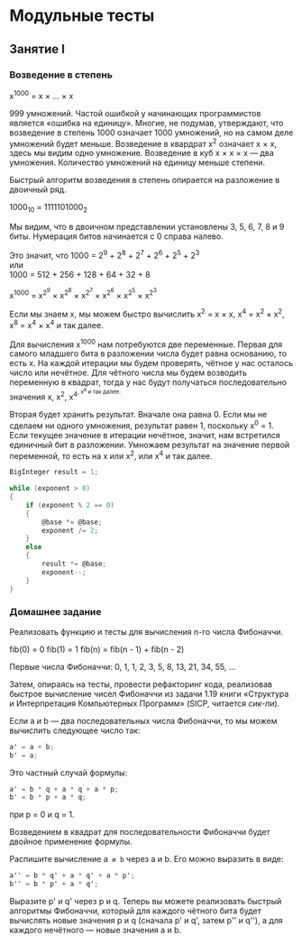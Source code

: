 # Модульные тесты

## Занятие I

### Возведение в степень

x<sup>1000</sup> = x &times; ... &times; x

999 умножений. Частой ошибкой у начинающих программистов является &laquo;ошибка на единицу&raquo;.
Многие, не подумав, утверждают, что возведение в степень 1000 означает 1000 умножений, но на самом деле
умножений будет меньше. Возведение в квардрат x<sup>2</sup> означает x &times; x, здесь мы видим одно
умножение. Возведение в куб x &times; x &times; x&nbsp;&mdash; два умножения. Количество умножений
на единицу меньше степени.

Быстрый алгоритм возведения в степень опирается на разложение в двоичный ряд.

1000<sub>10</sub> = 1111101000<sub>2</sub>

Мы видим, что в двоичном представлении установлены 3, 5, 6, 7, 8 и 9 биты. Нумерация битов начинается с 0 справа налево.

Это значит, что 1000 = 2<sup>9</sup> + 2<sup>8</sup> + 2<sup>7</sup> + 2<sup>6</sup> + 2<sup>5</sup> + 2<sup>3</sup><br />
или<br />
1000 = 512 + 256 + 128 + 64 + 32 + 8

x<sup>1000</sup> = x<sup>2<sup>9</sup></sup> &times; x<sup>2<sup>8</sup></sup> &times; x<sup>2<sup>7</sup></sup> &times; x<sup>2<sup>6</sup></sup> &times; x<sup>2<sup>5</sup></sup> &times; x<sup>2<sup>3</sup></sup>

Если мы знаем x, мы можем быстро вычислить x<sup>2</sup> = x &times; x,
x<sup>4</sup> = x<sup>2</sup> &times; x<sup>2</sup>, x<sup>8</sup> = x<sup>4</sup> &times; x<sup>4</sup> и так далее.

Для вычисления x<sup>1000</sup> нам потребуются две переменные. Первая для самого младшего бита в разложении числа
будет равна основанию, то есть x. На каждой итерации мы будем проверять, чётное у нас осталось число или
нечётное. Для чётного числа мы будем возводить переменную в квадрат, тогда у нас будут получаться последовательно
значения x, x<sup>2</sup>, x<sup>4<sup>, x<sup>8</sup> и так далее.

Вторая будет хранить результат. Вначале она равна 0. Если мы не сделаем ни одного умножения, результат равен 1,
поскольку x<sup>0</sup> = 1. Если текущее значение в итерации нечётное, значит, нам встретился единичный бит в разложении.
Умножаем результат на значение первой переменной, то есть на x или x<sup>2</sup>, или x<sup>4</sup> и так далее.

```c#
BigInteger result = 1;

while (exponent > 0)
{
    if (exponent % 2 == 0)
    {
        @base *= @base;
        exponent /= 2;
    }
    else
    {
        result *= @base;
        exponent--;
    }
}
```

### Домашнее задание

Реализовать функцию и тесты для вычисления n-го числа Фибоначчи.

fib(0) = 0
fib(1) = 1
fib(n) = fib(n - 1) + fib(n - 2)

Первые числа Фибоначчи: 0, 1, 1, 2, 3, 5, 8, 13, 21, 34, 55, ...

Затем, опираясь на тесты, провести рефакторинг кода, реализовав быстрое вычисление чисел Фибоначчи из задачи 1.19
книги &laquo;Структура и Интерпретация Компьютерных Программ&raquo; (SICP, читается _сик-пи_).

Если a и b&nbsp;&mdash; два последовательных числа Фибоначчи, то мы можем вычислить следующее число так:

```c#
a' = a + b;
b' = a;
```

Это частный случай формулы:
```c#
a' = b * q + a * q + a * p;
b' = b * p + a * q;
```
при p = 0 и q = 1.

Возведением в квадрат для последовательности Фибоначчи будет двойное применение формулы.

Распишите вычисление a`` и b`` через a и b. Его можно выразить в виде:
```c#
a'' = b * q' + a * q' + a * p';
b'' = b * p' + a * q';
```

Выразите p' и q' через p и q. Теперь вы можете реализовать быстрый алгоритмы Фибоначчи, который для каждого чётного
бита будет вычислять новые значения p и q (сначала p' и q', затем p'' и q''), а для каждого нечётного&nbsp;&mdash;
новые значения a и b.
